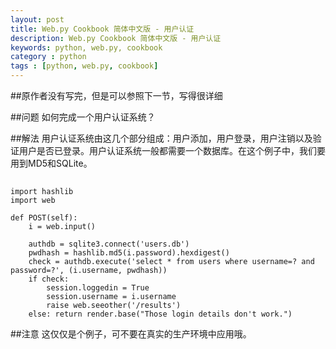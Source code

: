 ```yaml
---
layout: post
title: Web.py Cookbook 简体中文版 - 用户认证
description: Web.py Cookbook 简体中文版 - 用户认证
keywords: python, web.py, cookbook
category : python
tags : [python, web.py, cookbook]
---
```


##原作者没有写完，但是可以参照下一节，写得很详细

##问题
如何完成一个用户认证系统？

##解法
用户认证系统由这几个部分组成：用户添加，用户登录，用户注销以及验证用户是否已登录。用户认证系统一般都需要一个数据库。在这个例子中，我们要用到MD5和SQLite。

##
    import hashlib
    import web    

    def POST(self):
        i = web.input()

        authdb = sqlite3.connect('users.db')
        pwdhash = hashlib.md5(i.password).hexdigest()
        check = authdb.execute('select * from users where username=? and password=?', (i.username, pwdhash))
        if check: 
            session.loggedin = True
            session.username = i.username
            raise web.seeother('/results')   
        else: return render.base("Those login details don't work.")   

##注意
这仅仅是个例子，可不要在真实的生产环境中应用哦。
